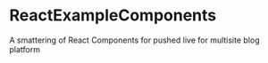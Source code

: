 # ReactExampleComponents
A smattering of React Components for pushed live for multisite blog platform
